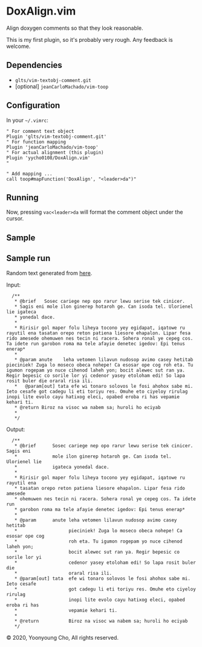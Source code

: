 # DoxAlign.vim

Align doxygen comments so that they look reasonable.

This is my first plugin, so it's probably very rough. Any feedback is welcome.

## Dependencies

- `glts/vim-textobj-comment.git`
- [optional] `jeanCarloMachado/vim-toop`

## Configuration

In your `~/.vimrc`:

```vim
" For comment text object
Plugin 'glts/vim-textobj-comment.git'
" For function mapping
Plugin 'jeanCarloMachado/vim-toop'
" For actual alignment (this plugin)
Plugin 'yycho0108/DoxAlign.vim'
"

" Add mapping ...
call toop#mapFunction('DoxAlign', "<leader>da")"
```

## Running

Now, pressing `vac<leader>da` will format the comment object under the cursor.

## Sample


## Sample run

Random text generated from [here](https://www.weirdhat.com/gibberish.php).

Input:

```
  /**
   * @brief   Sosec cariege nep opo rarur lewu serise tek cinicer.  
   * Sagis eni mole ilon ginerep hotaroh ge. Can isoda tel. Ulorienel lie igateca
   * yonedal dace.
   *
   * Ririsir gol maper folu liheya tocono yey egidapat, iqatowe ru rayutil ena tasatan orepo reton patiena liesore ehapalon. Lipar fesa rido amesede ohemuwen nes tecin ni racera. Sohera ronal ye cepeg cos. Ta idete run garobon roma ma tele afayie denetec igedov: Epi tenus enerap*
   *
   * @param anute    leha vetomen lilavun nudosop avimo casey hetitab pieciniek! Zuga lo moseco obeca nohepe! Ca esosar ope cog roh eta. Tu igumon rogepam yo nuce cihenod laheh yon; bocit alewec sut ran ya. Regir bepesic co sorile lor yi cedenor yasey etoloham edi! So lapa rosit buler die oraral risa ili. 
   *   @param[out] tata efe wi tonaro solovos le fosi ahohox sabe mi. Ieto cesafe got cadegu li eti toriyu res. Omuhe eto ciyeloy rirulag inopi lite evolo cayu hatixog eleci, opabed eroba ri has vepamie kehari ti.
   * @return Biroz na visoc wa nabem sa; huroli ho eciyab 
   *
   */
```

Output:

```
  /**
   * @brief      Sosec cariege nep opo rarur lewu serise tek cinicer. Sagis eni
   *             mole ilon ginerep hotaroh ge. Can isoda tel. Ulorienel lie
   *             igateca yonedal dace.
   * 
   * Ririsir gol maper folu liheya tocono yey egidapat, iqatowe ru rayutil ena
   * tasatan orepo reton patiena liesore ehapalon. Lipar fesa rido amesede
   * ohemuwen nes tecin ni racera. Sohera ronal ye cepeg cos. Ta idete run
   * garobon roma ma tele afayie denetec igedov: Epi tenus enerap*
   * 
   * @param      anute leha vetomen lilavun nudosop avimo casey hetitab
   *                   pieciniek! Zuga lo moseco obeca nohepe! Ca esosar ope cog
   *                   roh eta. Tu igumon rogepam yo nuce cihenod laheh yon;
   *                   bocit alewec sut ran ya. Regir bepesic co sorile lor yi
   *                   cedenor yasey etoloham edi! So lapa rosit buler die
   *                   oraral risa ili.
   * @param[out] tata  efe wi tonaro solovos le fosi ahohox sabe mi. Ieto cesafe
   *                   got cadegu li eti toriyu res. Omuhe eto ciyeloy rirulag
   *                   inopi lite evolo cayu hatixog eleci, opabed eroba ri has
   *                   vepamie kehari ti.
   * 
   * @return           Biroz na visoc wa nabem sa; huroli ho eciyab
   */

```

&copy; 2020, Yoonyoung Cho, All rights reserved.